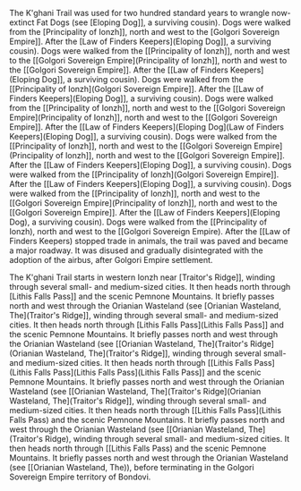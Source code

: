 The K'ghani Trail was used for two hundred standard years to wrangle now-extinct Fat Dogs (see [Eloping Dog]], a surviving cousin). Dogs were walked from the [Principality of Ionzh]], north and west to the [Golgori Sovereign Empire]]. After the [Law of Finders Keepers](Eloping Dog]], a surviving cousin). Dogs were walked from the [[Principality of Ionzh]], north and west to the [[Golgori Sovereign Empire](Principality of Ionzh]], north and west to the [[Golgori Sovereign Empire]]. After the [[Law of Finders Keepers](Eloping Dog]], a surviving cousin). Dogs were walked from the [[Principality of Ionzh](Golgori Sovereign Empire]]. After the [[Law of Finders Keepers](Eloping Dog]], a surviving cousin). Dogs were walked from the [[Principality of Ionzh]], north and west to the [[Golgori Sovereign Empire](Principality of Ionzh]], north and west to the [[Golgori Sovereign Empire]]. After the [[Law of Finders Keepers](Eloping Dog](Law of Finders Keepers](Eloping Dog]], a surviving cousin). Dogs were walked from the [[Principality of Ionzh]], north and west to the [[Golgori Sovereign Empire](Principality of Ionzh]], north and west to the [[Golgori Sovereign Empire]]. After the [[Law of Finders Keepers](Eloping Dog]], a surviving cousin). Dogs were walked from the [[Principality of Ionzh](Golgori Sovereign Empire]]. After the [[Law of Finders Keepers](Eloping Dog]], a surviving cousin). Dogs were walked from the [[Principality of Ionzh]], north and west to the [[Golgori Sovereign Empire](Principality of Ionzh]], north and west to the [[Golgori Sovereign Empire]]. After the [[Law of Finders Keepers](Eloping Dog), a surviving cousin). Dogs were walked from the [[Principality of Ionzh), north and west to the [[Golgori Sovereign Empire). After the [[Law of Finders Keepers) stopped trade in animals, the trail was paved and became a major roadway. It was disused and gradually disintegrated with the adoption of the airbus, after Golgori Empire settlement.

The K'ghani Trail starts in western Ionzh near [Traitor's Ridge]], winding through several small- and medium-sized cities. It then heads north through [Lithis Falls Pass]] and the scenic Pemnone Mountains. It briefly passes north and west through the Orianian Wasteland (see [Orianian Wasteland, The](Traitor's Ridge]], winding through several small- and medium-sized cities. It then heads north through [Lithis Falls Pass](Lithis Falls Pass]] and the scenic Pemnone Mountains. It briefly passes north and west through the Orianian Wasteland (see [[Orianian Wasteland, The](Traitor's Ridge](Orianian Wasteland, The](Traitor's Ridge]], winding through several small- and medium-sized cities. It then heads north through [[Lithis Falls Pass](Lithis Falls Pass](Lithis Falls Pass](Lithis Falls Pass]] and the scenic Pemnone Mountains. It briefly passes north and west through the Orianian Wasteland (see [[Orianian Wasteland, The](Traitor's Ridge](Orianian Wasteland, The](Traitor's Ridge]], winding through several small- and medium-sized cities. It then heads north through [[Lithis Falls Pass](Lithis Falls Pass) and the scenic Pemnone Mountains. It briefly passes north and west through the Orianian Wasteland (see [[Orianian Wasteland, The](Traitor's Ridge), winding through several small- and medium-sized cities. It then heads north through [[Lithis Falls Pass) and the scenic Pemnone Mountains. It briefly passes north and west through the Orianian Wasteland (see [[Orianian Wasteland, The)), before terminating in the Golgori Sovereign Empire territory of Bondovi.
